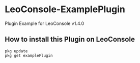 # LeoConsole-ExamplePlugin
 Plugin Example for LeoConsole v1.4.0

## How to install this Plugin on LeoConsole
 ```
 pkg update
 pkg get examplePlugin
 ```
